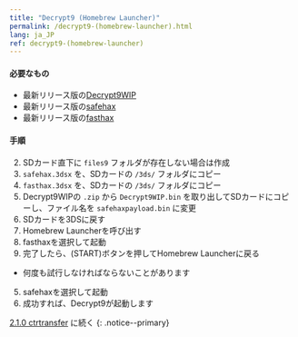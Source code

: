 ```yaml
---
title: "Decrypt9 (Homebrew Launcher)"
permalink: /decrypt9-(homebrew-launcher).html
lang: ja_JP
ref: decrypt9-(homebrew-launcher)
---
```


#### 必要なもの

* 最新リリース版の[Decrypt9WIP](https://github.com/d0k3/Decrypt9WIP/releases/latest/)
* 最新リリース版の[safehax](https://github.com/TiniVi/safehax/releases/latest)
* 最新リリース版の[fasthax](https://github.com/nedwill/fasthax/releases/latest)

#### 手順

2. SDカード直下に `files9` フォルダが存在しない場合は作成
3. `safehax.3dsx` を、SDカードの `/3ds/` フォルダにコピー
4. `fasthax.3dsx` を、SDカードの `/3ds/` フォルダにコピー
3. Decrypt9WIPの `.zip` から `Decrypt9WIP.bin` を取り出してSDカードにコピーし、ファイル名を `safehaxpayload.bin` に変更
3. SDカードを3DSに戻す
4. Homebrew Launcherを呼び出す
4. fasthaxを選択して起動
4. 完了したら、(START)ボタンを押してHomebrew Launcherに戻る
  + 何度も試行しなければならないことがあります
5. safehaxを選択して起動
6. 成功すれば、Decrypt9が起動します

[2.1.0 ctrtransfer](2.1.0-ctrtransfer) に続く
{: .notice--primary}
